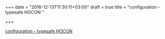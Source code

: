 +++
date = "2016-12-13T11:30:11+03:00"
draft = true
title = "configuration - typesafe HOCON "

+++

<p><a href="https://t.co/CDvriyNPkd">configuration - typesafe HOCON </a></p>
